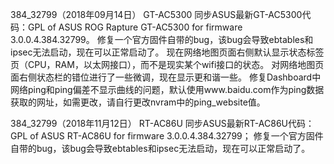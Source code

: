 384_32799（2018年09月14日）
GT-AC5300
同步ASUS最新GT-AC5300代码：GPL of ASUS ROG Rapture GT-AC5300 for firmware 3.0.0.4.384.32799。
修复一个官方固件自带的bug，该bug会导致ebtables和ipsec无法启动，现在可以正常启动了。
现在网络地图页面右侧默认显示状态标签页（CPU，RAM，以太网接口），而不是现实某个wifi接口的状态。
对网络地图页面右侧状态栏的错位进行了一些微调，现在显示更和谐一些。
修复Dashboard中网络ping和ping偏差不显示曲线的问题，默认使用www.baidu.com作为ping数据获取的网址，如需更改，请自行更改nvram中的ping_website值。

384_32799（2018年11月12日）
RT-AC86U
同步ASUS最新RT-AC86U代码：GPL of ASUS RT-AC86U for firmware 3.0.0.4.384.32799；
修复一个官方固件自带的bug，该bug会导致ebtables和ipsec无法启动，现在可以正常启动了。